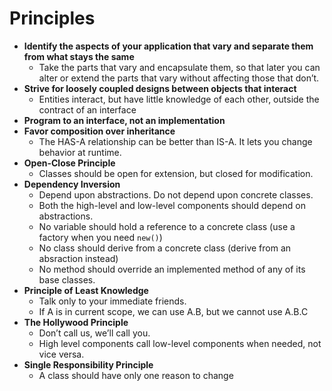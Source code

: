 # Principles

* **Identify the aspects of your application that vary and separate them from what stays the same**
  * Take the parts that vary and encapsulate them, so that later you can alter or extend the parts that vary without affecting those that don’t.
* **Strive for loosely coupled designs between objects that interact**
  * Entities interact, but have little knowledge of each other, outside the contract of an interface
* **Program to an interface, not an implementation**
* **Favor composition over inheritance**
  * The HAS-A relationship can be better than IS-A. It lets you change behavior at runtime.
* **Open-Close Principle**
  * Classes should be open for extension, but closed for modification.
* **Dependency Inversion** 
  * Depend upon abstractions. Do not depend upon concrete classes.
  * Both the high-level and low-level components should depend on abstractions.
  * No variable should hold a reference to a concrete class \(use a factory when you need `new()`\)
  * No class should derive from a concrete class \(derive from an absraction instead\)
  * No method should override an implemented method of any of its base classes. 
* **Principle of Least Knowledge**
  * Talk only to your immediate friends.
  * If A is in current scope, we can use A.B, but we cannot use A.B.C
* **The Hollywood Principle**
  * Don’t call us, we’ll call you.
  * High level components call low-level components when needed, not vice versa.
* **Single Responsibility Principle**
  * A class should have only one reason to change

